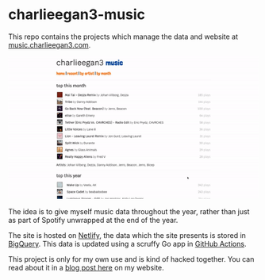 # charlieegan3-music

This repo contains the projects which manage the data and website at
[music.charlieegan3.com](https://music.charlieegan3.com).

![animated image of UI](./docs/ui-demo.gif)

The idea is to give myself music data throughout the year, rather than just as
part of Spotify unwrapped at the end of the year.

The site is hosted on [Netlify](https://www.netlify.com/), the data which the
site presents is stored in [BigQuery](https://cloud.google.com/bigquery). This
data is updated using a scruffy Go app in [GitHub
Actions](https://github.com/features/actions).

This project is only for my own use and is kind of hacked together. You can
read about it in a [blog post
here](https://charlieegan3.com/blog/2018/11/20/how-i-learned-to-stop-worrying-and-build-my-own-lastfm)
on my website.
